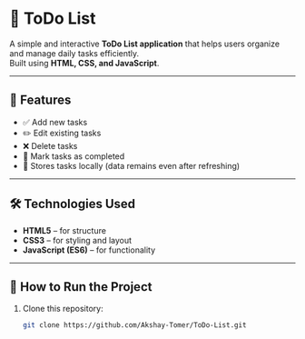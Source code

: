 # 📝 ToDo List

A simple and interactive **ToDo List application** that helps users organize and manage daily tasks efficiently.  
Built using **HTML, CSS, and JavaScript**.

---

## 🚀 Features
- ✅ Add new tasks  
- ✏️ Edit existing tasks  
- ❌ Delete tasks  
- 📌 Mark tasks as completed  
- 💾 Stores tasks locally (data remains even after refreshing)  

---

## 🛠️ Technologies Used
- **HTML5** – for structure  
- **CSS3** – for styling and layout  
- **JavaScript (ES6)** – for functionality  

---



## 🎯 How to Run the Project
1. Clone this repository:
   ```bash
   git clone https://github.com/Akshay-Tomer/ToDo-List.git
